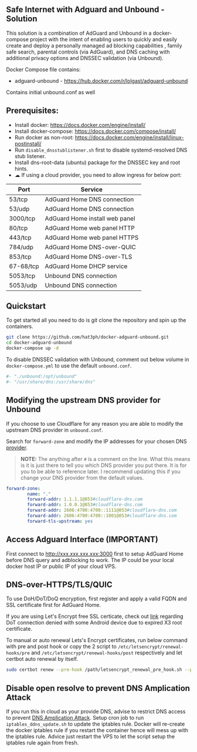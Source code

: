 ## Safe Internet with Adguard and Unbound - Solution
This solution is a combination of AdGuard and Unbound in a docker-compose project with the intent of enabling users to quickly and easily create and deploy a personally managed ad blocking capabilities , family safe search, parental controls (via AdGuard), and DNS caching with additional privacy options and DNSSEC validation (via Unbound). 

Docker Compose file contains:
- adguard-unbound - https://hub.docker.com/r/lolgast/adguard-unbound

Contains initial unbound.conf as well

## Prerequisites:
- Install docker: https://docs.docker.com/engine/install/
- Install docker-compose: https://docs.docker.com/compose/install/
- Run docker as non-root: https://docs.docker.com/engine/install/linux-postinstall/
- Run `disable_dnsstublistener.sh` first to disable systemd-resolved DNS stub listener.
- Install dns-root-data (ubuntu) package for the DNSSEC key and root hints.
- ☁ If using a cloud provider, you need to allow ingress for below port:

| Port      | Service                       |
|-----------|-------------------------------|
| 53/tcp    | AdGuard Home DNS connection   |
| 53/udp    | AdGuard Home DNS connection   |
| 3000/tcp  | AdGuard Home install web panel|
| 80/tcp    | AdGuard Home web panel HTTP   |
| 443/tcp   | AdGuard Home web panel HTTPS  |
| 784/udp   | AdGuard Home DNS-over-QUIC    |
| 853/tcp   | AdGuard Home DNS-over-TLS     |
| 67-68/tcp | AdGuard Home DHCP service     |
| 5053/tcp  | Unbound DNS connection        |
| 5053/udp  | Unbound DNS connection        |

## Quickstart
To get started all you need to do is git clone the repository and spin up the containers.
```bash
git clone https://github.com/hat3ph/docker-adguard-unbound.git
cd docker-adguard-unbound
docker-compose up -d
```
To disable DNSSEC validation with Unbound, comment out below volume in `docker-compose.yml` to use the default `unbound.conf`.
```yml
#- "./unbound:/opt/unbound"
#- "/usr/share/dns:/usr/share/dns"
```

## Modifying the upstream DNS provider for Unbound
If you choose to use Cloudflare for any reason you are able to modify the upstream DNS provider in `unbound.conf`.

Search for `forward-zone` and modify the IP addresses for your chosen DNS [provider](https://docs.pi-hole.net/guides/dns/upstream-dns-providers/).

>**NOTE:** The anything after `#` is a comment on the line. 
What this means is it is just there to tell you which DNS provider you put there. It is for you to be able to reference later. I recommend updating this if you change your DNS provider from the default values.
```yaml
forward-zone:
        name: "."
        forward-addr: 1.1.1.1@853#cloudflare-dns.com
        forward-addr: 1.0.0.1@853#cloudflare-dns.com
        forward-addr: 2606:4700:4700::1111@853#cloudflare-dns.com
        forward-addr: 2606:4700:4700::1001@853#cloudflare-dns.com
        forward-tls-upstream: yes
```

## Access Adguard Interface (IMPORTANT)
First connect to http://xxx.xxx.xxx.xxx:3000 first to setup AdGuard Home before DNS query and adblocking to work.
The IP could be your local docker host IP or public IP of your cloud VPS.

## DNS-over-HTTPS/TLS/QUIC
To use DoH/DoT/DoQ encryption, first register and apply a valid FQDN and SSL certificate first for AdGuard Home.

If you are using Let's Encrypt free SSL certicate, check out [link](https://ikarus.sg/lets-encrypt-dot-android/) regarding DoT connection denied with some Android device due to expired X3 root certificate.

To manual or auto renewal Lets's Encrypt certificates, run below command with pre and post hook or copy the 2 script to `/etc/letsencrypt/renewal-hooks/pre` and `/etc/letsencrypt/renewal-hooks/post` respectively and let certbot auto renewal by itself.
```bash
sudo certbot renew --pre-hook /path/letsencrypt_renewal_pre_hook.sh --post-hook /path/letsencrypt_renewal_post_hook.sh --dry-run
```

## Disable open resolve to prevent DNS Amplication Attack
If you run this in cloud as your provide DNS, advise to restrict DNS access to prevent [DNS Amplication Attack](https://openresolver.com/).
Setup cron job to run `iptables_ddns_update.sh` to update the iptables rule.
Docker will re-create the docker iptables rule if you restart the container hence will mess up with the iptables rule. 
Advice just restart the VPS to let the script setup the iptables rule again from fresh.
